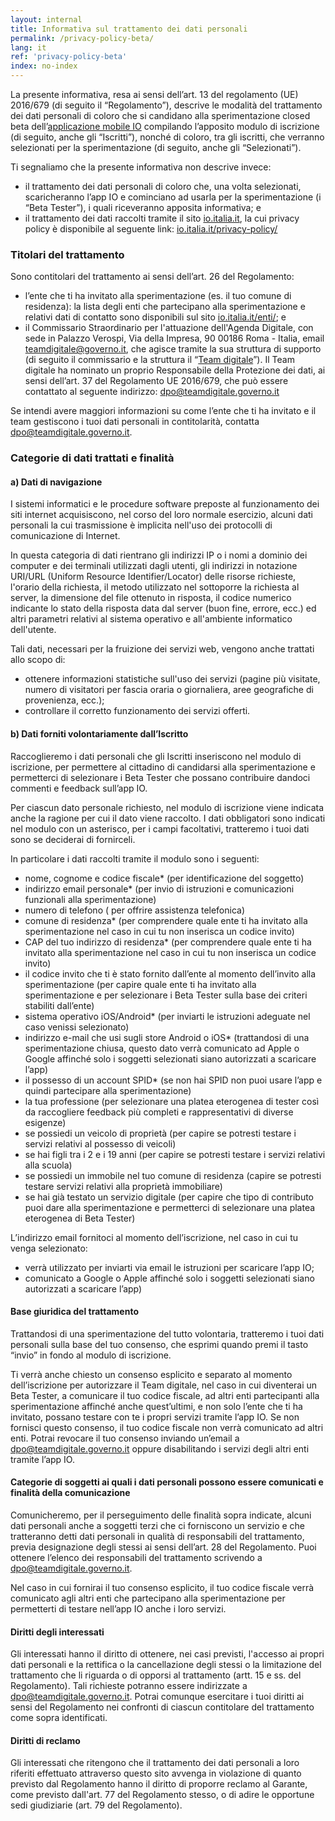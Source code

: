 ```yaml
---
layout: internal
title: Informativa sul trattamento dei dati personali
permalink: /privacy-policy-beta/
lang: it
ref: 'privacy-policy-beta'
index: no-index
---
```


La presente informativa, resa ai sensi dell’art. 13 del regolamento (UE) 2016/679 (di seguito il “Regolamento”), descrive le modalità del trattamento dei dati personali di coloro che si candidano alla sperimentazione closed beta dell’[applicazione mobile IO](https://io.italia.it/) compilando l’apposito modulo di iscrizione (di seguito, anche gli “Iscritti”), nonché di coloro, tra gli iscritti, che verranno selezionati per la sperimentazione (di seguito, anche gli “Selezionati”). 

Ti segnaliamo che la presente informativa non descrive invece: 

* il trattamento dei dati personali di coloro che, una volta selezionati, scaricheranno l’app IO e cominciano ad usarla per la sperimentazione (i “Beta Tester”), i quali riceveranno apposita informativa; e   
* il trattamento dei dati raccolti tramite il sito [io.italia.it](https://io.italia.it/), la cui privacy policy è disponibile al seguente link: [io.italia.it/privacy-policy/](https://io.italia.it/privacy-policy/ ) 

### Titolari del trattamento

Sono contitolari del trattamento ai sensi dell’art. 26 del Regolamento: 

* l’ente che ti ha invitato alla sperimentazione (es. il tuo comune di residenza): la lista degli enti che partecipano alla sperimentazione e relativi dati di contatto sono disponibili sul sito [io.italia.it/enti/](https://io.italia.it/enti/); e 
* il Commissario Straordinario per l'attuazione dell'Agenda Digitale, con sede in Palazzo Verospi, Via della Impresa, 90 00186 Roma - Italia, email [teamdigitale@governo.it](mailto:teamdigitale@governo.it), che agisce tramite la sua struttura di supporto (di seguito il commissario e la struttura il “[Team digitale](https://teamdigitale.governo.it/)”). Il Team digitale ha nominato un proprio Responsabile della Protezione dei dati, ai sensi dell’art. 37 del Regolamento UE 2016/679, che può essere contattato al seguente indirizzo: [dpo@teamdigitale.governo.it](mailto:dpo@teamdigitale.governo.it)

Se intendi avere maggiori informazioni su come l’ente che ti ha invitato e il team gestiscono i tuoi dati personali in contitolarità, contatta [dpo@teamdigitale.governo.it](mailto:dpo@teamdigitale.governo.it).

### Categorie di dati trattati e finalità

#### a) Dati di navigazione

I sistemi informatici e le procedure software preposte al funzionamento dei siti internet acquisiscono, nel corso del loro normale esercizio, alcuni dati personali la cui trasmissione è implicita nell'uso dei protocolli di comunicazione di Internet.
 
In questa categoria di dati rientrano gli indirizzi IP o i nomi a dominio dei computer e dei terminali utilizzati dagli utenti, gli indirizzi in notazione URI/URL (Uniform Resource Identifier/Locator) delle risorse richieste, l'orario della richiesta, il metodo utilizzato nel sottoporre la richiesta al server, la dimensione del file ottenuto in risposta, il codice numerico indicante lo stato della risposta data dal server (buon fine, errore, ecc.) ed altri parametri relativi al sistema operativo e all'ambiente informatico dell'utente.
 
Tali dati, necessari per la fruizione dei servizi web, vengono anche trattati allo scopo di:

* ottenere informazioni statistiche sull'uso dei servizi (pagine più visitate, numero di visitatori per fascia oraria o giornaliera, aree geografiche di provenienza, ecc.);
* controllare il corretto funzionamento dei servizi offerti.

#### b) Dati forniti volontariamente dall’Iscritto

Raccoglieremo i dati personali che gli Iscritti inseriscono nel modulo di iscrizione, per permettere al cittadino di candidarsi alla sperimentazione e permetterci di selezionare i Beta Tester che possano contribuire dandoci commenti e feedback sull’app IO. 

Per ciascun dato personale richiesto, nel modulo di iscrizione viene indicata anche la ragione per cui il dato viene raccolto. I dati obbligatori sono indicati nel modulo con un asterisco, per i campi facoltativi, tratteremo i tuoi dati sono se deciderai di fornirceli. 

In particolare i dati raccolti tramite il modulo sono i seguenti:

* nome, cognome e codice fiscale* (per identificazione del soggetto)
* indirizzo email personale* (per invio di istruzioni e comunicazioni funzionali alla sperimentazione)
* numero di telefono ( per offrire assistenza telefonica)   
* comune di residenza* (per comprendere quale ente ti ha invitato alla sperimentazione nel caso in cui tu non inserisca un codice invito)
* CAP del tuo indirizzo di residenza* (per comprendere quale ente ti ha invitato alla sperimentazione nel caso in cui tu non inserisca un codice invito)
* il codice invito che ti è stato fornito dall’ente al momento dell’invito alla sperimentazione (per capire quale ente ti ha invitato alla sperimentazione e per selezionare i Beta Tester sulla base dei criteri stabiliti dall’ente)    
* sistema operativo iOS/Android* (per inviarti le istruzioni adeguate nel caso venissi selezionato)
* indirizzo e-mail che usi sugli store Android o iOS* (trattandosi di una sperimentazione chiusa, questo dato verrà comunicato ad Apple o Google affinché solo i soggetti selezionati siano autorizzati a scaricare l’app) 
* il possesso di un account SPID* (se non hai SPID non puoi usare l’app e quindi partecipare alla sperimentazione) 
* la tua professione (per selezionare una platea eterogenea di tester così da raccogliere feedback più completi e rappresentativi di diverse esigenze) 
* se possiedi un veicolo di proprietà (per capire se potresti testare i servizi relativi al possesso di veicoli)    
* se hai figli tra i 2 e i 19 anni (per capire se potresti testare i servizi relativi alla scuola)   
* se possiedi un immobile nel tuo comune di residenza (capire se potresti testare servizi relativi alla proprietà immobiliare)  
* se hai già testato un servizio digitale (per capire che tipo di contributo puoi dare alla sperimentazione e permetterci di selezionare una platea eterogenea di Beta Tester)  

L’indirizzo email fornitoci al momento dell’iscrizione, nel caso in cui tu venga selezionato: 

* verrà utilizzato per inviarti via email le istruzioni per scaricare l’app IO; 
* comunicato a Google o Apple affinché solo i soggetti selezionati siano autorizzati a scaricare l’app)

#### Base giuridica del trattamento

Trattandosi di una sperimentazione del tutto volontaria, tratteremo i tuoi dati personali sulla base del tuo consenso, che esprimi quando premi il tasto “invio” in fondo al modulo di iscrizione. 

Ti verrà anche chiesto un consenso esplicito e separato al momento dell’iscrizione per autorizzare il Team digitale, nel caso in cui diventerai un Beta Tester, a comunicare il tuo codice fiscale, ad altri enti partecipanti alla sperimentazione affinché anche quest’ultimi, e non solo l’ente che ti ha invitato, possano testare con te i propri servizi tramite l’app IO. Se non fornisci questo consenso, il tuo codice fiscale non verrà comunicato ad altri enti. Potrai revocare il tuo consenso inviando un’email a [dpo@teamdigitale.governo.it](mailto:dpo@teamdigitale.governo.it) oppure disabilitando i servizi degli altri enti tramite l’app IO. 

#### Categorie di soggetti ai quali i dati personali possono essere comunicati e finalità della comunicazione

Comunicheremo, per il perseguimento delle finalità sopra indicate, alcuni dati personali anche a soggetti terzi che ci forniscono un servizio e che tratteranno detti dati personali in qualità di responsabili del trattamento, previa designazione degli stessi ai sensi dell’art. 28 del Regolamento. Puoi ottenere l’elenco dei responsabili del trattamento scrivendo a dpo@teamdigitale.governo.it.

Nel caso in cui fornirai il tuo consenso esplicito, il tuo codice fiscale verrà comunicato agli altri enti che partecipano alla sperimentazione per permetterti di testare nell’app IO anche i loro servizi. 

#### Diritti degli interessati
 
Gli interessati hanno il diritto di ottenere, nei casi previsti,  l'accesso ai propri dati personali e la rettifica o la cancellazione degli stessi o la limitazione del trattamento che li riguarda o di opporsi al trattamento (artt. 15 e ss. del Regolamento). Tali richieste potranno essere indirizzate a [dpo@teamdigitale.governo.it](mailto:dpo@teamdigitale.governo.it). Potrai comunque esercitare i tuoi diritti ai sensi del Regolamento nei confronti di ciascun contitolare del trattamento come sopra identificati.
 
#### Diritti di reclamo 
 
Gli interessati che ritengono che il trattamento dei dati personali a loro riferiti effettuato attraverso questo sito avvenga in violazione di quanto previsto dal Regolamento hanno il diritto di proporre reclamo al Garante, come previsto dall'art. 77 del Regolamento stesso, o di adire le opportune sedi giudiziarie (art. 79 del Regolamento).
